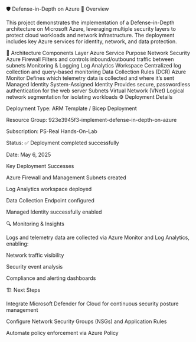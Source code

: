 🛡️ Defense-in-Depth on Azure
📘 Overview

This project demonstrates the implementation of a Defense-in-Depth architecture on Microsoft Azure, leveraging multiple security layers to protect cloud workloads and network infrastructure. The deployment includes key Azure services for identity, network, and data protection.

🧩 Architecture Components
Layer	Azure Service	Purpose
Network Security	Azure Firewall	Filters and controls inbound/outbound traffic between subnets
Monitoring & Logging	Log Analytics Workspace	Centralized log collection and query-based monitoring
Data Collection Rules (DCR)	Azure Monitor	Defines which telemetry data is collected and where it’s sent
Managed Identity	System-Assigned Identity	Provides secure, passwordless authentication for the web server
Subnets	Virtual Network (VNet)	Logical network segmentation for isolating workloads
⚙️ Deployment Details

Deployment Type: ARM Template / Bicep Deployment

Resource Group: 923e3945f3-implement-defense-in-depth-on-azure

Subscription: PS-Real Hands-On-Lab

Status: ✅ Deployment completed successfully

Date: May 6, 2025

Key Deployment Successes

Azure Firewall and Management Subnets created

Log Analytics workspace deployed

Data Collection Endpoint configured

Managed Identity successfully enabled

🔍 Monitoring & Insights

Logs and telemetry data are collected via Azure Monitor and Log Analytics, enabling:

Network traffic visibility

Security event analysis

Compliance and alerting dashboards

🏗️ Next Steps

Integrate Microsoft Defender for Cloud for continuous security posture management

Configure Network Security Groups (NSGs) and Application Rules

Automate policy enforcement via Azure Policy

